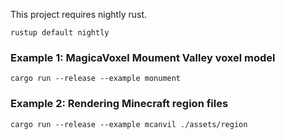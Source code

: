 This project requires nightly rust.

```
rustup default nightly
```


### Example 1: MagicaVoxel Moument Valley voxel model

```
cargo run --release --example monument
```

### Example 2: Rendering Minecraft region files

```
cargo run --release --example mcanvil ./assets/region
```
